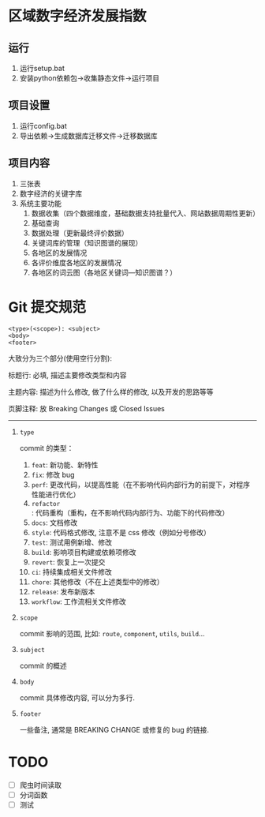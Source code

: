 # 区域数字经济发展指数
## 运行
1. 运行setup.bat
2. 安装python依赖包->收集静态文件->运行项目

## 项目设置
1. 运行config.bat
2. 导出依赖->生成数据库迁移文件->迁移数据库

## 项目内容
1. 三张表
2. 数字经济的关键字库
3. 系统主要功能
   1. 数据收集（四个数据维度，基础数据支持批量代入、网站数据周期性更新）
   2. 基础查询
   3. 数据处理（更新最终评价数据）
   4. 关键词库的管理（知识图谱的展现）
   5. 各地区的发展情况
   6. 各评价维度各地区的发展情况
   7. 各地区的词云图（各地区关键词—知识图谱？）

# Git 提交规范
```
<type>(<scope>): <subject>
<body>
<footer>
```

大致分为三个部分(使用空行分割):

标题行: 必填, 描述主要修改类型和内容

主题内容: 描述为什么修改, 做了什么样的修改, 以及开发的思路等等

页脚注释: 放 Breaking Changes 或 Closed Issues

---
1. `type`

   commit 的类型：
   1. `feat`: 新功能、新特性
   2. `fix`: 修改 bug
   3. `perf`: 更改代码，以提高性能（在不影响代码内部行为的前提下，对程序性能进行优化）
   4. `refactor`: 代码重构（重构，在不影响代码内部行为、功能下的代码修改）
   5. `docs`: 文档修改
   6. `style`: 代码格式修改, 注意不是 css 修改（例如分号修改）
   7. `test`: 测试用例新增、修改
   8. `build`: 影响项目构建或依赖项修改
   9. `revert`: 恢复上一次提交
   10. `ci`: 持续集成相关文件修改
   11. `chore`: 其他修改（不在上述类型中的修改）
   12. `release`: 发布新版本
   13. `workflow`: 工作流相关文件修改


2. `scope`

   commit 影响的范围, 比如: `route`, `component`, `utils`, `build`...


3. `subject`

   commit 的概述


4. `body`

   commit 具体修改内容, 可以分为多行.


5. `footer`

   一些备注, 通常是 BREAKING CHANGE 或修复的 bug 的链接.


# TODO
- [ ] 爬虫时间读取
- [ ] 分词函数
- [ ] 测试
